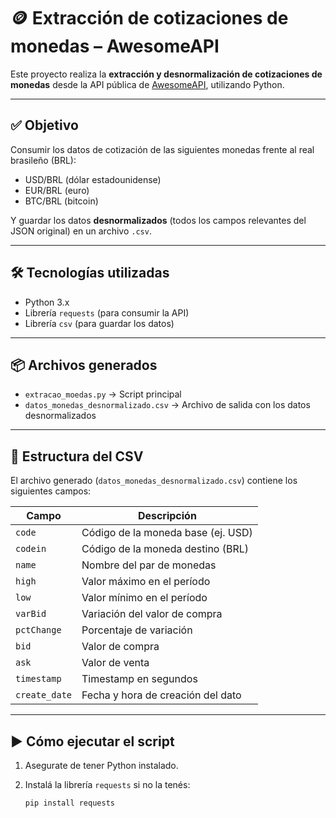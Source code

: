 # 🪙 Extracción de cotizaciones de monedas – AwesomeAPI

Este proyecto realiza la **extracción y desnormalización de cotizaciones de monedas** desde la API pública de [AwesomeAPI](https://docs.awesomeapi.com.br/api-de-moedas), utilizando Python.

---

## ✅ Objetivo

Consumir los datos de cotización de las siguientes monedas frente al real brasileño (BRL):

- USD/BRL (dólar estadounidense)
- EUR/BRL (euro)
- BTC/BRL (bitcoin)

Y guardar los datos **desnormalizados** (todos los campos relevantes del JSON original) en un archivo `.csv`.

---

## 🛠️ Tecnologías utilizadas

- Python 3.x
- Librería `requests` (para consumir la API)
- Librería `csv` (para guardar los datos)

---

## 📦 Archivos generados

- `extracao_moedas.py` → Script principal
- `datos_monedas_desnormalizado.csv` → Archivo de salida con los datos desnormalizados

---

## 🧾 Estructura del CSV

El archivo generado (`datos_monedas_desnormalizado.csv`) contiene los siguientes campos:

| Campo         | Descripción                               |
|---------------|--------------------------------------------|
| `code`        | Código de la moneda base (ej. USD)         |
| `codein`      | Código de la moneda destino (BRL)          |
| `name`        | Nombre del par de monedas                  |
| `high`        | Valor máximo en el período                 |
| `low`         | Valor mínimo en el período                 |
| `varBid`      | Variación del valor de compra              |
| `pctChange`   | Porcentaje de variación                    |
| `bid`         | Valor de compra                            |
| `ask`         | Valor de venta                             |
| `timestamp`   | Timestamp en segundos                      |
| `create_date` | Fecha y hora de creación del dato          |

---

## ▶️ Cómo ejecutar el script

1. Asegurate de tener Python instalado.
2. Instalá la librería `requests` si no la tenés:

   ```bash
   pip install requests
